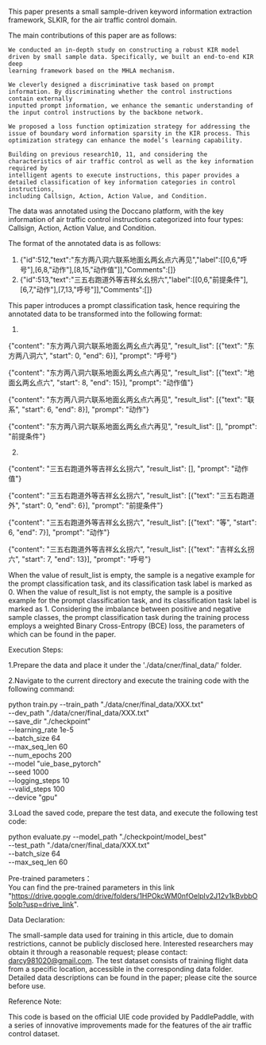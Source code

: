 This paper presents a small sample-driven keyword information extraction framework, SLKIR, for the air traffic control domain.

The main contributions of this paper are as follows:
   
    We conducted an in-depth study on constructing a robust KIR model driven by small sample data. Specifically, we built an end-to-end KIR deep 
    learning framework based on the MHLA mechanism. 
    
    We cleverly designed a discriminative task based on prompt information. By discriminating whether the control instructions contain externally
    inputted prompt information, we enhance the semantic understanding of the input control instructions by the backbone network. 
   
    We proposed a loss function optimization strategy for addressing the issue of boundary word information sparsity in the KIR process. This 
    optimization strategy can enhance the model’s learning capability. 
    
    Building on previous research10, 11, and considering the characteristics of air traffic control as well as the key information required by 
    intelligent agents to execute instructions, this paper provides a detailed classification of key information categories in control instructions, 
    including Callsign, Action, Action Value, and Condition.

The data was annotated using the Doccano platform, with the key information of air traffic control instructions categorized into four types: Callsign, 
Action, Action Value, and Condition.

The format of the annotated data is as follows:
1. {"id":512,"text":"东方两八洞六联系地面幺两幺点六再见","label":[[0,6,"呼号"],[6,8,"动作"],[8,15,"动作值"]],"Comments":[]}
2. {"id":513,"text":"三五右跑道外等吉祥幺幺拐六","label":[[0,6,"前提条件"],[6,7,"动作"],[7,13,"呼号"]],"Comments":[]}

This paper introduces a prompt classification task, hence requiring the annotated data to be transformed into the following format: 

1.
  {"content": "东方两八洞六联系地面幺两幺点六再见", "result_list": [{"text": "东方两八洞六", "start": 0, "end": 6}], "prompt": "呼号"}
  
  {"content": "东方两八洞六联系地面幺两幺点六再见", "result_list": [{"text": "地面幺两幺点六", "start": 8, "end": 15}], "prompt": "动作值"}
  
  {"content": "东方两八洞六联系地面幺两幺点六再见", "result_list": [{"text": "联系", "start": 6, "end": 8}], "prompt": "动作"}
  
  {"content": "东方两八洞六联系地面幺两幺点六再见", "result_list": [], "prompt": "前提条件"}
  
2.
  {"content": "三五右跑道外等吉祥幺幺拐六", "result_list": [], "prompt": "动作值"}
  
  {"content": "三五右跑道外等吉祥幺幺拐六", "result_list": [{"text": "三五右跑道外", "start": 0, "end": 6}], "prompt": "前提条件"}
  
  {"content": "三五右跑道外等吉祥幺幺拐六", "result_list": [{"text": "等", "start": 6, "end": 7}], "prompt": "动作"}
  
  {"content": "三五右跑道外等吉祥幺幺拐六", "result_list": [{"text": "吉祥幺幺拐六", "start": 7, "end": 13}], "prompt": "呼号"}

When the value of result_list is empty, the sample is a negative example for the prompt classification task, and its classification task label is 
marked as 0. When the value of result_list is not empty, the sample is a positive example for the prompt classification task, and its classification
task label is marked as 1. Considering the imbalance between positive and negative sample classes, the prompt classification task during the training
process employs a weighted Binary Cross-Entropy (BCE) loss, the parameters of which can be found in the paper.

Execution Steps:

1.Prepare the data and place it under the './data/cner/final_data/' folder.

2.Navigate to the current directory and execute the training code with the following command:

python train.py 
    --train_path "./data/cner/final_data/XXX.txt" \
    --dev_path "./data/cner/final_data/XXX.txt" \
    --save_dir "./checkpoint" \
    --learning_rate 1e-5 \
    --batch_size 64 \
    --max_seq_len 60 \
    --num_epochs 200 \
    --model "uie_base_pytorch" \
    --seed 1000 \
    --logging_steps 10 \
    --valid_steps 100 \
    --device "gpu"
    
3.Load the saved code, prepare the test data, and execute the following test code:

python evaluate.py
    --model_path "./checkpoint/model_best" \
    --test_path "./data/cner/final_data/XXX.txt" \
    --batch_size 64 \
    --max_seq_len 60
    
Pre-trained parameters：  
You can find the pre-trained parameters in this link "https://drive.google.com/drive/folders/1HPOkcWM0nfOelpIv2J12v1kBvbbO5olp?usp=drive_link".

Data Declaration:

The small-sample data used for training in this article, due to domain restrictions, cannot be publicly disclosed here. Interested researchers 
may obtain it through a reasonable request; please contact: darcy981020@gmail.com. The test dataset consists of training flight data from a specific
location, accessible in the corresponding data folder. Detailed data descriptions can be found in the paper; please cite the source before use.

Reference Note:

This code is based on the official UIE code provided by PaddlePaddle, with a series of innovative improvements made for the features of the air 
traffic control dataset.




